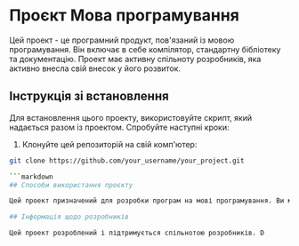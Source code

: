 # Проєкт Мова програмування

Цей проект - це програмний продукт, пов'язаний із мовою програмування. Він включає в себе компілятор, стандартну бібліотеку та документацію. Проект має активну спільноту розробників, яка активно внесла свій внесок у його розвиток.

## Інструкція зі встановлення

Для встановлення цього проекту, використовуйте скрипт, який надається разом із проектом. Спробуйте наступні кроки:

1. Клонуйте цей репозиторій на свій комп'ютер:
```bash
git clone https://github.com/your_username/your_project.git

```markdown
## Способи використання проєкту

Цей проект призначений для розробки програм на мові програмування. Ви можете створювати програми, тестувати їх і використовувати стандартну бібліотеку для різних завдань.

## Інформація щодо розробників 

Цей проект розроблений і підтримується спільнотою розробників. D

